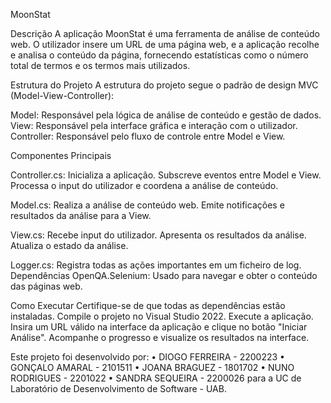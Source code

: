 MoonStat

Descrição
A aplicação MoonStat é uma ferramenta de análise de conteúdo web. O utilizador insere um URL de uma página web, e a aplicação recolhe e analisa o conteúdo da página, fornecendo estatísticas como o número total de termos e os termos mais utilizados.

Estrutura do Projeto
A estrutura do projeto segue o padrão de design MVC (Model-View-Controller):

Model: Responsável pela lógica de análise de conteúdo e gestão de dados.
View: Responsável pela interface gráfica e interação com o utilizador.
Controller: Responsável pelo fluxo de controle entre Model e View.

Componentes Principais

Controller.cs:
Inicializa a aplicação.
Subscreve eventos entre Model e View.
Processa o input do utilizador e coordena a análise de conteúdo.

Model.cs:
Realiza a análise de conteúdo web.
Emite notificações e resultados da análise para a View.

View.cs:
Recebe input do utilizador.
Apresenta os resultados da análise.
Atualiza o estado da análise.

Logger.cs:
Registra todas as ações importantes em um ficheiro de log.
Dependências
OpenQA.Selenium: Usado para navegar e obter o conteúdo das páginas web.

Como Executar
Certifique-se de que todas as dependências estão instaladas.
Compile o projeto no Visual Studio 2022.
Execute a aplicação.
Insira um URL válido na interface da aplicação e clique no botão "Iniciar Análise".
Acompanhe o progresso e visualize os resultados na interface.

Este projeto foi desenvolvido por: 
•	DIOGO FERREIRA - 2200223 
•	GONÇALO AMARAL - 2101511
•	JOANA BRAGUEZ - 1801702 
•	NUNO RODRIGUES - 2201022
•	SANDRA SEQUEIRA - 2200026 
para a UC de Laboratório de Desenvolvimento de Software - UAB.
